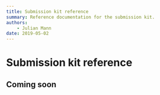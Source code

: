 ```yaml
---
title: Submission kit reference
summary: Reference documentation for the submission kit.
authors:
    - Julian Mann
date: 2019-05-02
---
```


# Submission kit reference

## Coming soon